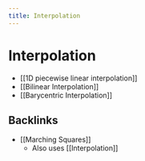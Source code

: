 ```yaml
---
title: Interpolation
---
```


# Interpolation
- [[1D piecewise linear interpolation]]
- [[Bilinear Interpolation]]
- [[Barycentric Interpolation]]



## Backlinks
* [[Marching Squares]]
	* Also uses [[Interpolation]]

